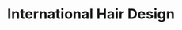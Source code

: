 ---
title: "International Hair Design"
url: /buffalo/international-hair-design/
shop: hairdresser
---
